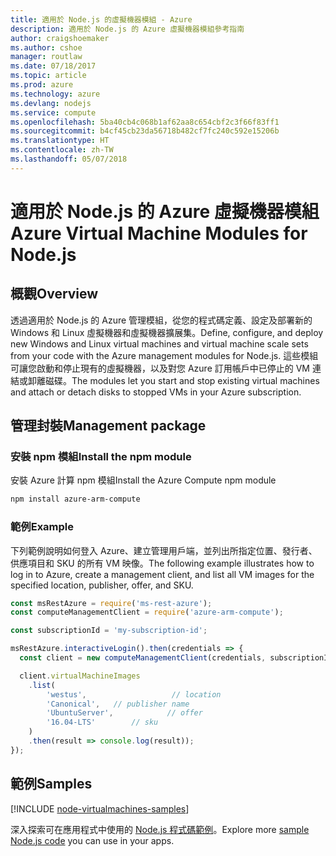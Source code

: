 ```yaml
---
title: 適用於 Node.js 的虛擬機器模組 - Azure
description: 適用於 Node.js 的 Azure 虛擬機器模組參考指南
author: craigshoemaker
ms.author: cshoe
manager: routlaw
ms.date: 07/18/2017
ms.topic: article
ms.prod: azure
ms.technology: azure
ms.devlang: nodejs
ms.service: compute
ms.openlocfilehash: 5ba40cb4c068b1af62aa8c654cbf2c3f66f83ff1
ms.sourcegitcommit: b4cf45cb23da56718b482cf7fc240c592e15206b
ms.translationtype: HT
ms.contentlocale: zh-TW
ms.lasthandoff: 05/07/2018
---
```

# <a name="azure-virtual-machine-modules-for-nodejs"></a><span data-ttu-id="3dfa9-103">適用於 Node.js 的 Azure 虛擬機器模組</span><span class="sxs-lookup"><span data-stu-id="3dfa9-103">Azure Virtual Machine Modules for Node.js</span></span>

## <a name="overview"></a><span data-ttu-id="3dfa9-104">概觀</span><span class="sxs-lookup"><span data-stu-id="3dfa9-104">Overview</span></span>

<span data-ttu-id="3dfa9-105">透過適用於 Node.js 的 Azure 管理模組，從您的程式碼定義、設定及部署新的 Windows 和 Linux 虛擬機器和虛擬機器擴展集。</span><span class="sxs-lookup"><span data-stu-id="3dfa9-105">Define, configure, and deploy new Windows and Linux virtual machines and virtual machine scale sets from your code with the Azure management modules for Node.js.</span></span> <span data-ttu-id="3dfa9-106">這些模組可讓您啟動和停止現有的虛擬機器，以及對您 Azure 訂用帳戶中已停止的 VM 連結或卸離磁碟。</span><span class="sxs-lookup"><span data-stu-id="3dfa9-106">The modules let you start and stop existing virtual machines and attach or detach disks to stopped VMs in your Azure subscription.</span></span>

## <a name="management-package"></a><span data-ttu-id="3dfa9-107">管理封裝</span><span class="sxs-lookup"><span data-stu-id="3dfa9-107">Management package</span></span>

### <a name="install-the-npm-module"></a><span data-ttu-id="3dfa9-108">安裝 npm 模組</span><span class="sxs-lookup"><span data-stu-id="3dfa9-108">Install the npm module</span></span>

<span data-ttu-id="3dfa9-109">安裝 Azure 計算 npm 模組</span><span class="sxs-lookup"><span data-stu-id="3dfa9-109">Install the Azure Compute npm module</span></span>

```bash
npm install azure-arm-compute
```   

### <a name="example"></a><span data-ttu-id="3dfa9-110">範例</span><span class="sxs-lookup"><span data-stu-id="3dfa9-110">Example</span></span>

<span data-ttu-id="3dfa9-111">下列範例說明如何登入 Azure、建立管理用戶端，並列出所指定位置、發行者、供應項目和 SKU 的所有 VM 映像。</span><span class="sxs-lookup"><span data-stu-id="3dfa9-111">The following example illustrates how to log in to Azure, create a management client, and list all VM images for the specified location, publisher, offer, and SKU.</span></span>

```javascript
const msRestAzure = require('ms-rest-azure');
const computeManagementClient = require('azure-arm-compute');

const subscriptionId = 'my-subscription-id';

msRestAzure.interactiveLogin().then(credentials => {
  const client = new computeManagementClient(credentials, subscriptionId);

  client.virtualMachineImages
    .list(
        'westus',                   // location
        'Canonical',   // publisher name
        'UbuntuServer',            // offer
        '16.04-LTS'        // sku
    )
    .then(result => console.log(result));
});
```

## <a name="samples"></a><span data-ttu-id="3dfa9-112">範例</span><span class="sxs-lookup"><span data-stu-id="3dfa9-112">Samples</span></span>

[!INCLUDE [node-virtualmachines-samples](../docs-ref-conceptual/includes/virtualmachines-samples.md)]

<span data-ttu-id="3dfa9-113">深入探索可在應用程式中使用的 [Node.js 程式碼範例](https://azure.microsoft.com/resources/samples/?platform=nodejs)。</span><span class="sxs-lookup"><span data-stu-id="3dfa9-113">Explore more [sample Node.js code](https://azure.microsoft.com/resources/samples/?platform=nodejs) you can use in your apps.</span></span>
